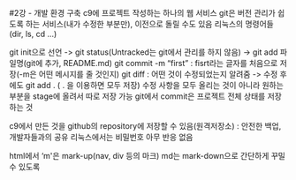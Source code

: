 #2강 - 개발 환경 구축
c9에 프로젝트 작성하는 하나의 웹 서비스
git은 버전 관리가 쉽도록 하는 서비스(내가 수정한 부분만), 이전으로 돌릴 수도 있음
리눅스의 명령어들(dir, ls, cd ...)

git init으로 선언 -> git status(Untracked는 git에서 관리를 하지 않음) -> git add 파일명(git에 추가, README.md)
git commit -m “first” : fisrt라는 글자를 처음으로 저장(-m은 어떤 메시지를 줄 것인지)
git diff : 어떤 것이 수정되었는지 알려줌 -> 수정 후에도 git add . ( . 을 이용하면 모두 저장)
 수정 사항을 모두 올리는 것이 아니라 원하는 부분을 stage에 올려서 따로 저장 가능
git에서 commit은 프로젝트 전체 상태를 저장하는 것

c9에서 만든 것을 github의 repository에 저장할 수 있음(원격저장소) : 안전한 백업, 개발자들과의 공유
리눅스에서는 비밀번호 아무 반응 없음

html에서 ‘m'은 mark-up(nav, div 등의 마크)
md는 mark-down으로 간단하게 꾸밀 수 있도록